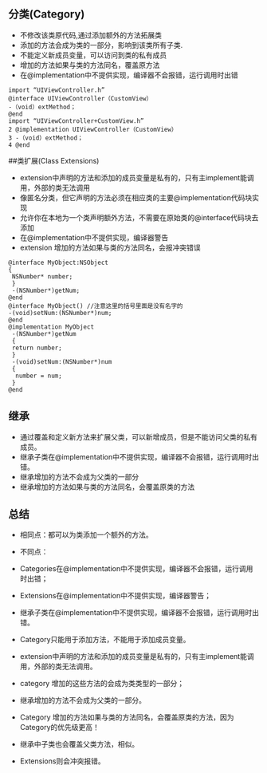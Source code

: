## 分类(Category)
* 不修改该类原代码,通过添加额外的方法拓展类
* 添加的方法会成为类的一部分，影响到该类所有子类.
* 不能定义新成员变量，可以访问到类的私有成员
* 增加的方法如果与类的方法同名，覆盖原方法
* 在@implementation中不提供实现，编译器不会报错，运行调用时出错
```objc
import “UIViewController.h”
@interface UIViewController（CustomView）
-（void）extMethod；
@end
import “UIViewController+CustomView.h”
2 @implementation UIViewController（CustomView）
3 -（void）extMethod；
4 @end
```
##类扩展(Class Extensions)
* extension中声明的方法和添加的成员变量是私有的，只有主implement能调用，外部的类无法调用
* 像匿名分类，但它声明的方法必须在相应类的主要@implementation代码块实现
* 允许你在本地为一个类声明额外方法，不需要在原始类的@interface代码块去添加
* 在@implementation中不提供实现，编译器警告
* extension 增加的方法如果与类的方法同名，会报冲突错误
```objc
@interface MyObject:NSObject
{
 NSNumber* number;
 }
 -(NSNumber*)getNum;
@end 
@interface MyObject() //注意这里的括号里面是没有名字的
-(void)setNum:(NSNumber*)num;
@end  
@implementation MyObject
 -(NSNumber*)getNum
 {
 return number;
 } 
 -(void)setNum:(NSNumber*)num
 {
  number = num;
 }
@end
```
## 继承
* 通过覆盖和定义新方法来扩展父类，可以新增成员，但是不能访问父类的私有成员。
* 继承子类在@implementation中不提供实现，编译器不会报错，运行调用时出错。
* 继承增加的方法不会成为父类的一部分
* 继承增加的方法如果与类的方法同名，会覆盖原类的方法

## 总结
* 相同点：都可以为类添加一个额外的方法。
* 不同点：
* Categories在@implementation中不提供实现，编译器不会报错，运行调用时出错；
* Extensions在@implementation中不提供实现，编译器警告；
* 继承子类在@implementation中不提供实现，编译器不会报错，运行调用时出错。

* Category只能用于添加方法，不能用于添加成员变量。
* extension中声明的方法和添加的成员变量是私有的，只有主implement能调用，外部的类无法调用。

* category 增加的这些方法的会成为类类型的一部分；
* 继承增加的方法不会成为父类的一部分。

* Category 增加的方法如果与类的方法同名，会覆盖原类的方法，因为Category的优先级更高！
* 继承中子类也会覆盖父类方法，相似。
* Extensions则会冲突报错。
